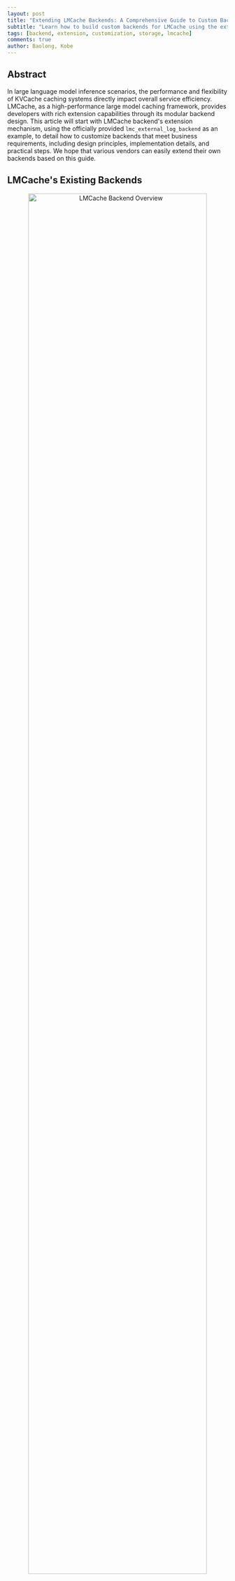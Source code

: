 ```yaml
---
layout: post
title: "Extending LMCache Backends: A Comprehensive Guide to Custom Backend Development"
subtitle: "Learn how to build custom backends for LMCache using the external backend extension mechanism"
tags: [backend, extension, customization, storage, lmcache]
comments: true
author: Baolong, Kobe
---
```


## Abstract

In large language model inference scenarios, the performance and flexibility of KVCache caching systems directly impact overall service efficiency. LMCache, as a high-performance large model caching framework, provides developers with rich extension capabilities through its modular backend design. This article will start with LMCache backend's extension mechanism, using the officially provided `lmc_external_log_backend` as an example, to detail how to customize backends that meet business requirements, including design principles, implementation details, and practical steps. We hope that various vendors can easily extend their own backends based on this guide.

## LMCache's Existing Backends

<div align="center">
<img src="/assets/img/lmcache_backend.png" alt="LMCache Backend Overview" style="width: 90%; vertical-align:middle;">
<p><em>LMCache Backend Architecture Overview</em></p>
</div>

As shown in the diagram above, LMCache currently provides numerous backends that serve as storage and transmission adapters for KVCache.

Among them, `LocalCpuBackend` is the most commonly used backend and is essential in most cases, as it not only serves as a hot cache but also takes responsibility for allocating the necessary MemoryObjects for storage and retrieval processes.

Another special one is `NixlBackend`, whose purpose is to transmit KVCache to peer nodes rather than sending it to local or remote storage.

In addition, `RemoteBackend` is currently the most easily extensible backend, adopting the Connector framework, which allows storage providers to integrate with LMCache more conveniently.

Finally, the highlighted `ExternalBackend` is the dynamically extensible external backend that this article will introduce in detail.

## Why Extend LMCache Backends?

LMCache provides common backends based on memory, local disk, GDS, etc., by default. However, in actual production environments, developers may face the following customization needs:

- **Special storage medium adaptation**: Need to integrate with distributed storage (such as Ceph), non-volatile memory (NVM), and other special media
- **Customized persistence strategies**: Need to implement specific persistence logic such as write-ahead logging (WAL) or snapshot-based approaches to ensure data reliability
- **Business-level monitoring and auditing**: Need to embed business logic such as log reporting and performance statistics into cache operations
- **Compatibility and compliance**: Need to adapt to internal storage protocols or meet requirements for data encryption, access control, and other compliance needs

`lmc_external_log_backend` can be viewed as an extension example designed for "logging" scenarios. It provides an excellent reference for understanding the extension mechanism by implementing LMCache's abstract interface and recording cache operations in log format.

## Core Mechanism of LMCache Backend Extension

LMCache adopts an "abstract interface + concrete implementation" design pattern, where all backends must follow unified interface specifications to ensure decoupling from the framework's core logic. Before starting development, you need to master the following core concepts:

### Core Abstract Interface Definition

LMCache defines the general interface in `StorageBackendInterface` in `lmcache/v1/storage_backend/abstract_backend.py`.

<div align="center">
<img src="/assets/img/StorageBackendInterface.png" alt="StorageBackendInterface Structure" style="width: 85%; vertical-align:middle;">
<p><em>StorageBackendInterface Class Structure</em></p>
</div>

The core methods that extended backends need to implement include:

| Interface Method | Function Description |
|------------------|---------------------|
| `__init__(self, config, metadata, loop, memory_allocator, local_cpu_backend: LocalCPUBackend, dst_device, lookup_server=None)` | Initialize the backend (such as opening files, connecting to storage). The constructor should refer to the latest definition in LMCache's `lmcache/v1/storage_backend/__init__.py` in the `create_dynamic_backends` method to maintain consistency |
| `contains(self, key: CacheEngineKey, pin: bool = False) -> bool` | Check if the specified key exists |
| `exists_in_put_tasks(self, key: CacheEngineKey) -> bool` | Check if the key is in asynchronous put tasks |
| `batched_submit_put_task(self, keys: Sequence[CacheEngineKey], objs: List[MemoryObj], transfer_spec=None)` | Submit a batch of put tasks at once |
| `submit_prefetch_task(self, key: CacheEngineKey) -> bool` | Submit prefetch tasks |
| `get_blocking(self, key: CacheEngineKey) -> Optional[MemoryObj]` | Get key content in blocking mode |
| `get_non_blocking(self, key: CacheEngineKey) -> Optional[Future]` | Get key content asynchronously, returning a Future object for waiting for data content |
| `batched_get_blocking(self, keys: List[CacheEngineKey]) -> List[Optional[MemoryObj]]` | Get a batch of key contents in blocking mode at once |
| `pin(self, key: CacheEngineKey) -> bool` | Pin the MemoryObject corresponding to this key to prevent eviction |
| `unpin(self, key: CacheEngineKey) -> bool` | Unpin this key so it can be evicted |
| `remove(self, key: CacheEngineKey, force: bool = True) -> bool` | Delete this key |
| `batched_remove(self, keys: list[CacheEngineKey], force: bool = True) -> int` | Delete a batch of keys at once, returning the actual number of deleted objects |

Any custom backend only needs to inherit the `StorageBackendInterface` abstract class and implement the above interfaces to seamlessly integrate into LMCache.

### Process for Using Extended Backends

LMCache loads custom backends through the following process, achieving decoupling through "develop extension - install extension - configure extension":

1. **Develop Extension**: Inherit `StorageBackendInterface`, reference `lmc_external_log_backend`, implement interface functions, then package into a wheel package
2. **Install Extension**: Install the extension locally via `pip install <backend whl>`
3. **Configure Extension**: Users specify `external_backends: "<new extension backend>"` in the LMCache configuration file, such as specifying `log_external_backend` as the self-extended backend. You can also provide comma-separated values to specify multiple external backends

Additionally, you need to configure `extra_config` to specify additional configuration for custom external extensions.

Here's a configuration example using `log_external_backend`:

```yaml
chunk_size: 64
local_cpu: False
max_local_cpu_size: 5
external_backends: "log_external_backend"
extra_config:
  external_backend.log_external_backend.module_path: lmc_external_log_backend.lmc_external_log_backend
  external_backend.log_external_backend.class_name: ExternalLogBackend
```

## Custom External Backend Example: lmc_external_log_backend Introduction

`lmc_external_log_backend` is an official backend example provided by LMCache. Its function is the simplest implementation of necessary interfaces that prints logs. Its core goal is to demonstrate the backend extension approach.

<div align="center">
<img src="/assets/img/ExternalLogBackend.png" alt="ExternalLogBackend Implementation" style="width: 80%; vertical-align:middle;">
<p><em>ExternalLogBackend Class Implementation Structure</em></p>
</div>

As shown in the diagram above, `ExternalLogBackend` inherits from LMCache's `StorageBackendInterface` and implements the agreed-upon `__init__` method and other abstract methods.

### 1. Backend Initialization

```python
class ExternalLogBackend(StorageBackendInterface):
    def __init__(
        self,
        config,
        metadata,
        loop,
        memory_allocator,
        local_cpu_backend: LocalCPUBackend,
        dst_device,
        lookup_server=None,
    ):
        super().__init__(dst_device=dst_device)
        self.config = config
        self.metadata = metadata
        self.loop = loop
        self.memory_allocator = memory_allocator
        self.lookup_server = lookup_server
        logger.info(f"ExternalLogBackend initialized for device {dst_device}")
```

### 2. Implementing Core Methods

Here are a few example methods; for complete implementation, please refer to the code repository:

```python
def contains(self, key: CacheEngineKey, pin: bool = False) -> bool:
    logger.info(f"ExternalLogBackend Checking contains for key: {key}")
    return False

def batched_submit_put_task(
    self,
    keys: List[CacheEngineKey],
    objs: List[MemoryObj],
    transfer_spec=None,
) -> Optional[List[Future]]:
    for key, obj in zip(keys, objs):
        # Record storage operation for each key
        logger.info(f"ExternalLogBackend Put task for key: {key}, size: {obj.tensor.size()}")
    return None

def submit_prefetch_task(self, key: CacheEngineKey) -> bool:
    logger.info(f"ExternalLogBackend Prefetch task for key: {key}")
    return True
```

### 3. Complete Implementation Reference

This log backend doesn't actually store data but records all operations to the logging system. For complete code, please refer to the GitHub repository [lmc_external_log_backend](https://github.com/opendataio/lmc_external_log_backend). The code repository explains how to package, create wheel packages, and install them, which this article won't elaborate on.

## Summary

LMCache's external backend extension mechanism provides developers with powerful customization capabilities:

1. **Flexible Integration**: Supports various storage systems
2. **Non-intrusive**: No need to modify existing LMCache repository code
3. **Dynamic Loading**: New backends can be enabled through dependency installation and configuration only
4. **Easy Development**: Clear interfaces and documentation support

Whether you need to add monitoring, support new hardware, or implement custom storage strategies, extending LMCache backends can efficiently achieve these goals. The `lmc_external_log_backend` project is an excellent starting point that can help you quickly understand the backend development process.
